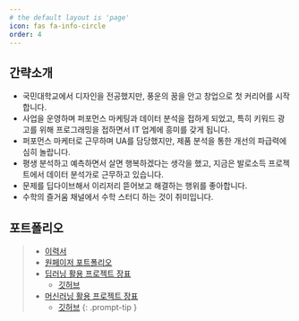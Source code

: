 ```yaml
---
# the default layout is 'page'
icon: fas fa-info-circle
order: 4
---
```

## 간략소개
- 국민대학교에서 디자인을 전공했지만, 풍운의 꿈을 안고 창업으로 첫 커리어를 시작합니다.
- 사업을 운영하며 퍼포먼스 마케팅과 데이터 분석을 접하게 되었고, 특히 키워드 광고를 위해 프로그래밍을 접하면서 IT 업계에 흥미를 갖게 됩니다.
- 퍼포먼스 마케터로 근무하며 UA를 담당했지만, 제품 분석을 통한 개선의 파급력에 심히 놀랍니다.
- 평생 분석하고 예측하면서 살면 행복하겠다는 생각을 했고, 지금은 발로소득 프로젝트에서 데이터 분석가로 근무하고 있습니다.
- 문제를 딥다이브해서 이리저리 뜯어보고 해결하는 행위를 좋아합니다.
- 수학의 즐거움 채널에서 수학 스터디 하는 것이 취미입니다.


## 포트폴리오
>- [이력서](https://docs.google.com/document/d/13MmElWq1O9WHr3OgUKaL9YkzSrA88eC8/edit?usp=sharing&ouid=115111613190533228951&rtpof=true&sd=true)
>- [원페이저 포트폴리오](https://drive.google.com/file/d/1g4L9HFamAhe5cbQDzcQiFKucd3VyAIMy/view?usp=drive_link)
>- [딥러닝 활용 프로젝트 장표](https://drive.google.com/file/d/1xdSYDRWfCK1aVT8bA61yfiCvz7HBJ5BL/view)
>   - [깃허브](https://github.com/skadudd/electricity_demand_RNN)
>- [머신러닝 활용 프로젝트 장표](https://drive.google.com/file/d/1tN_KIYaarS_6UvvDP8wjQq36cyVDgkkM/view)
>   - [깃허브](https://github.com/skadudd/ecommerce_VIP_classification)
{: .prompt-tip }
